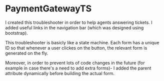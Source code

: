 # PaymentGatewayTS


I created this troubleshooter in order to help agents answering tickets. 
I added useful links in the navigation bar (which was designed using bootstrap). 

This troubleshooter is basicly like a state machine. 
Each form has a unique ID so that whenever a user clickes on the button, the relevant form is generated on the fly. 

Moreover, in order to prevent lots of code changes in the future (for example in case there's a need to add extra forms)-
I added the parent attribute dynamically before building the actual form. 
